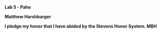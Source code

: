 **Lab 5 - Paho**

**Matthew Harshbarger**

**I pledge my honor that I have abided by the Stevens Honor System. MBH**

